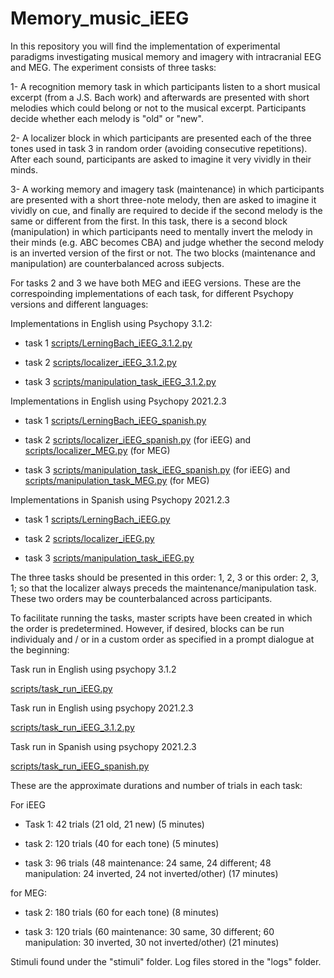 # Memory_music_iEEG

In this repository you will find the implementation of experimental paradigms investigating musical memory and imagery with intracranial EEG and MEG. The experiment consists of three tasks:

1- A recognition memory task in which participants listen to a short musical excerpt (from a J.S. Bach work) and afterwards are presented with short melodies which could belong or not to the musical excerpt. Participants decide whether each melody is "old" or "new".

2- A localizer block in which participants are presented each of the three tones used in task 3 in random order (avoiding consecutive repetitions). After each sound, participants are asked to imagine it very vividly in their minds.

3- A working memory and imagery task (maintenance) in which participants are presented with a short three-note melody, then are asked to imagine it vividly on cue, and finally are required to decide if the second melody is the same or different from the first. In this task, there is a second block (manipulation) in which participants need to mentally invert the melody in their minds (e.g. ABC becomes CBA) and judge whether the second melody is an inverted version of the first or not. The two blocks (maintenance and manipulation) are counterbalanced across subjects.


For tasks 2 and 3 we have both MEG and iEEG versions. These are the correspoinding implementations of each task, for different Psychopy versions and different languages:

Implementations in English using Psychopy 3.1.2:

- task 1 [scripts/LerningBach_iEEG_3.1.2.py](https://github.com/drqm/memory_music_iEEG/blob/master/scripts/LearningBachShort_iEEG_3.1.2.py)

- task 2 [scripts/localizer_iEEG_3.1.2.py](https://github.com/drqm/memory_music_iEEG/blob/master/scripts/localizer_iEEG_3.1.2.py)

- task 3 [scripts/manipulation_task_iEEG_3.1.2.py](https://github.com/drqm/memory_music_iEEG/blob/master/scripts/manipulation_task_iEEG_3.1.2.py)


Implementations in English using Psychopy 2021.2.3

- task 1 [scripts/LerningBach_iEEG_spanish.py](https://github.com/drqm/memory_music_iEEG/blob/master/scripts/LearningBachShort_iEEG.py)

- task 2 [scripts/localizer_iEEG_spanish.py](https://github.com/drqm/memory_music_iEEG/blob/master/scripts/localizer_iEEG.py) (for iEEG) and [scripts/localizer_MEG.py](https://github.com/drqm/memory_music_iEEG/blob/master/scripts/localizer_MEG.py) (for MEG)

- task 3 [scripts/manipulation_task_iEEG_spanish.py](https://github.com/drqm/memory_music_iEEG/blob/master/scripts/manipulation_task_iEEG.py) (for iEEG) and [scripts/manipulation_task_MEG.py](https://github.com/drqm/memory_music_iEEG/blob/master/scripts/localizer_MEG.py) (for MEG)


Implementations in Spanish using Psychopy 2021.2.3

- task 1 [scripts/LerningBach_iEEG.py](https://github.com/drqm/memory_music_iEEG/blob/master/scripts/LearningBachShort_iEEG.py)

- task 2 [scripts/localizer_iEEG.py](https://github.com/drqm/memory_music_iEEG/blob/master/scripts/localizer_iEEG.py)

- task 3 [scripts/manipulation_task_iEEG.py](https://github.com/drqm/memory_music_iEEG/blob/master/scripts/manipulation_task_iEEG.py)


The three tasks should be presented in this order: 1, 2, 3 or this order: 2, 3, 1; so that the localizer always preceds the maintenance/manipulation task. These two orders may be counterbalanced across participants.

To facilitate running the tasks, master scripts have been created in which the order is predetermined. However, if desired, blocks can be run individualy and / or in a custom order as specified in a prompt dialogue at the beginning:

Task run in English using psychopy 3.1.2

[scripts/task_run_iEEG.py](https://github.com/drqm/memory_music_iEEG/blob/master/scripts/task_run_iEEG.py)


Task run in English using psychopy 2021.2.3

[scripts/task_run_iEEG_3.1.2.py](https://github.com/drqm/memory_music_iEEG/blob/master/scripts/task_run_iEEG_3.1.2.py)


Task run in Spanish using psychopy 2021.2.3

[scripts/task_run_iEEG_spanish.py](https://github.com/drqm/memory_music_iEEG/blob/master/scripts/task_run_iEEG_spanish.py)


These are the approximate durations and number of trials in each task:

For iEEG

- Task 1: 42 trials (21 old, 21 new) (5 minutes)

- task 2: 120 trials (40 for each tone) (5 minutes)

- task 3: 96 trials (48 maintenance: 24 same, 24 different; 48 manipulation: 24 inverted, 24 not inverted/other) (17 minutes)

for MEG:

- task 2: 180 trials (60 for each tone) (8 minutes)

- task 3: 120 trials (60 maintenance: 30 same, 30 different; 60 manipulation: 30 inverted, 30 not inverted/other) (21 minutes)

Stimuli found under the "stimuli" folder. Log files stored in the "logs" folder.


